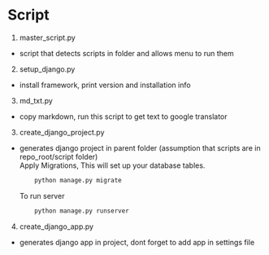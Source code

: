 # Script

1. master_script.py
- script that detects scripts in folder and allows menu to run them
2. setup_django.py
- install framework, print version and installation info
3. md_txt.py
- copy markdown, run this script to get text to google translator
3. create_django_project.py
- generates django project in parent folder (assumption that scripts are in repo_root/script folder)  
    Apply Migrations, This will set up your database tables.
    ```sh
        python manage.py migrate
    ```
    To run server 
    ```sh
        python manage.py runserver
    ```
4. create_django_app.py
- generates django app in project, dont forget to add app in settings file
